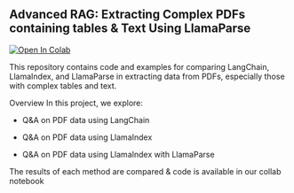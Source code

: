 
## Advanced RAG: Extracting Complex PDFs containing tables & Text Using LlamaParse
[![Open In Colab](https://colab.research.google.com/assets/colab-badge.svg)](https://colab.research.google.com/github/lancedb/vectordb-recipes/blob/main/tutorials/Advace_RAG_LlamaParser/main.ipynb)

This repository contains code and examples for comparing LangChain, LlamaIndex, and LlamaParse in extracting data from PDFs, especially those with complex tables and text.

Overview
In this project, we explore:

* Q&A on PDF data using LangChain

* Q&A on PDF data using LlamaIndex

* Q&A on PDF data using LlamaIndex with LlamaParse

The results of each method are  compared  &  code is available in our  collab notebook 



